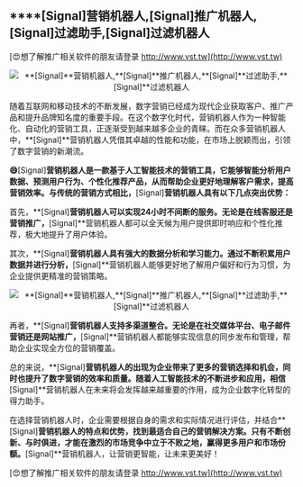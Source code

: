 ## ****[Signal]**营销机器人,**[Signal]**推广机器人,**[Signal]**过滤助手,**[Signal]**过滤机器人**

[😍想了解推广相关软件的朋友请登录 http://www.vst.tw](http://www.vst.tw)

 <center><img src="https://vst.tw/MP4/tuiguang/png/1.png" alt="**[Signal]**营销机器人,**[Signal]**推广机器人,**[Signal]**过滤助手,**[Signal]**过滤机器人"></center>

随着互联网和移动技术的不断发展，数字营销已经成为现代企业获取客户、推广产品和提升品牌知名度的重要手段。在这个数字化时代，营销机器人作为一种智能化、自动化的营销工具，正逐渐受到越来越多企业的青睐。而在众多营销机器人中，**[Signal]**营销机器人凭借其卓越的性能和功能，在市场上脱颖而出，引领了数字营销的新潮流。

**😄**[Signal]**营销机器人是一款基于人工智能技术的营销工具，它能够智能分析用户数据、预测用户行为、个性化推荐产品，从而帮助企业更好地理解客户需求，提高营销效率。与传统的营销方式相比，**[Signal]**营销机器人具有以下几点突出优势：**

首先，**[Signal]**营销机器人可以实现24小时不间断的服务。无论是在线客服还是营销推广，**[Signal]**营销机器人都可以全天候为用户提供即时响应和个性化推荐，极大地提升了用户体验。

其次，**[Signal]**营销机器人具有强大的数据分析和学习能力。通过不断积累用户数据并进行分析，**[Signal]**营销机器人能够更好地了解用户偏好和行为习惯，为企业提供更精准的营销策略。

 <center><img src="https://vst.tw/MP4/tuiguang/png/2.png" alt="**[Signal]**营销机器人,**[Signal]**推广机器人,**[Signal]**过滤助手,**[Signal]**过滤机器人"></center>

再者，**[Signal]**营销机器人支持多渠道整合。无论是在社交媒体平台、电子邮件营销还是网站推广，**[Signal]**营销机器人都能够实现信息的同步发布和管理，帮助企业实现全方位的营销覆盖。

总的来说，**[Signal]**营销机器人的出现为企业带来了更多的营销选择和机会，同时也提升了数字营销的效率和质量。随着人工智能技术的不断进步和应用，相信**[Signal]**营销机器人在未来将会发挥越来越重要的作用，成为企业数字化转型的得力助手。

在选择营销机器人时，企业需要根据自身的需求和实际情况进行评估，并结合**[Signal]**营销机器人的特点和优势，找到最适合自己的营销解决方案。只有不断创新、与时俱进，才能在激烈的市场竞争中立于不败之地，赢得更多用户和市场份额。**[Signal]**营销机器人，让营销更智能，让未来更美好！

[😍想了解推广相关软件的朋友请登录 http://www.vst.tw](http://www.vst.tw)



